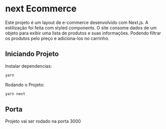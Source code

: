 # next Ecommerce

Este projeto é um layout de e-commerce desenvolvido com Next.js. 
A estilização foi feita com styled components.
O site consome dados de um objeto para exibir uma lista de produtos e suas informações. Podendo filtrar os produtos pelo preço e adiciona-los no carrinho.

## Iniciando Projeto

Instalar dependencias:

```css
yarn
```

Rodando o Projeto:

```cs
yarn next
```

## Porta

Projeto vai ser rodado na porta 3000